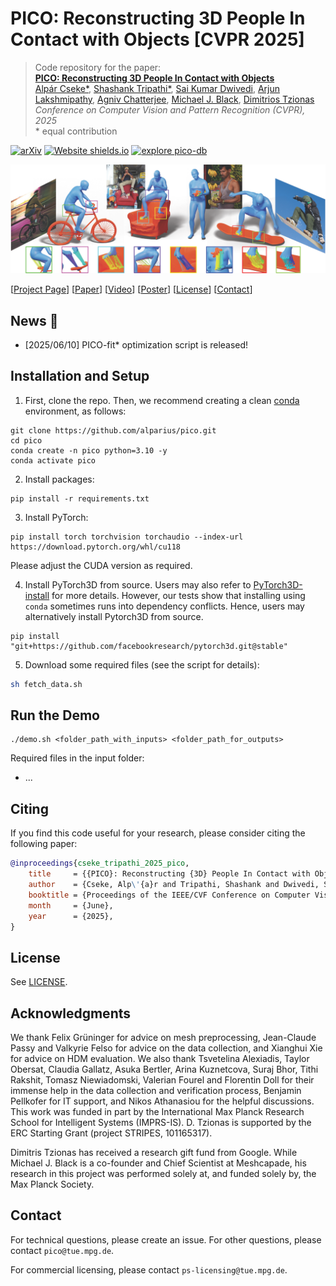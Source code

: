 # PICO: Reconstructing 3D People In Contact with Objects [CVPR 2025]

> Code repository for the paper:  
> [**PICO: Reconstructing 3D People In Contact with Objects**](https://arxiv.org/abs/2504.17695)  
> [Alpár Cseke\*](https://is.mpg.de/person/acseke), [Shashank Tripathi\*](https://sha2nkt.github.io/), [Sai Kumar Dwivedi](https://saidwivedi.in/), [Arjun Lakshmipathy](https://www.andrew.cmu.edu/user/aslakshm/), [Agniv Chatterjee](https://ac5113.github.io/), [Michael J. Black](https://ps.is.mpg.de/person/black), [Dimitrios Tzionas](https://ps.is.mpg.de/person/dtzionas)<br />
> *Conference on Computer Vision and Pattern Recognition (CVPR), 2025* <br />
> \* equal contribution

[![arXiv](https://img.shields.io/badge/arXiv-2309.15273-00ff00.svg)](https://arxiv.org/abs/2504.17695)  [![Website shields.io](https://img.shields.io/website-up-down-green-red/http/shields.io.svg)](https://pico.is.tue.mpg.de/) [![explore pico-db](https://img.shields.io/badge/explore%20pico--db-up-6c9b1c?style=flat&logo=google-chrome&logoColor=white)](https://pico.is.tue.mpg.de/dataexploration.html)

![teaser](assets/teaser.png)

[[Project Page](https://pico.is.tue.mpg.de)] [[Paper](https://arxiv.org/abs/2504.17695)] [[Video]()] [[Poster](https://pico.is.tue.mpg.de/media/upload/static/images/CVPR2025_PICO_Poster.pdf)] [[License](https://pico.is.tue.mpg.de/license.html)] [[Contact](mailto:pico@tue.mpg.de)]

## News :triangular_flag_on_post:

- [2025/06/10] PICO-fit* optimization script is released!

## Installation and Setup
1. First, clone the repo. Then, we recommend creating a clean [conda](https://docs.conda.io/) environment, as follows:
```shell
git clone https://github.com/alparius/pico.git
cd pico
conda create -n pico python=3.10 -y
conda activate pico
```

2. Install packages:
```shell
pip install -r requirements.txt
```

3. Install PyTorch:
```shell
pip install torch torchvision torchaudio --index-url https://download.pytorch.org/whl/cu118
```
Please adjust the CUDA version as required.

4. Install PyTorch3D from source. Users may also refer to [PyTorch3D-install](https://github.com/facebookresearch/pytorch3d/blob/main/INSTALL.md) for more details.
However, our tests show that installing using ``conda`` sometimes runs into dependency conflicts.
Hence, users may alternatively install Pytorch3D from source.
```shell
pip install "git+https://github.com/facebookresearch/pytorch3d.git@stable"
```

5. Download some required files (see the script for details):
```bash
sh fetch_data.sh
```

## Run the Demo

```
./demo.sh <folder_path_with_inputs> <folder_path_for_outputs>
```

Required files in the input folder:
- ...




## Citing
If you find this code useful for your research, please consider citing the following paper:

```bibtex
@inproceedings{cseke_tripathi_2025_pico,
    title     = {{PICO}: Reconstructing {3D} People In Contact with Objects},
    author    = {Cseke, Alp\'{a}r and Tripathi, Shashank and Dwivedi, Sai Kumar and Lakshmipathy, Arjun and Chatterjee, Agniv and Black, Michael J. and Tzionas, Dimitrios},
    booktitle = {Proceedings of the IEEE/CVF Conference on Computer Vision and Pattern Recognition (CVPR)},
    month     = {June},
    year      = {2025},
}
```

## License

See [LICENSE](LICENSE).

## Acknowledgments

We thank Felix Grüninger for advice on mesh preprocessing, Jean-Claude Passy and Valkyrie Felso for advice on the data collection, and Xianghui Xie for advice on HDM evaluation. We also thank Tsvetelina Alexiadis, Taylor Obersat, Claudia Gallatz, Asuka Bertler, Arina Kuznetcova, Suraj Bhor, Tithi Rakshit, Tomasz Niewiadomski, Valerian Fourel and Florentin Doll for their immense help in the data collection and verification process, Benjamin Pellkofer for IT support, and Nikos Athanasiou for the helpful discussions. This work was funded in part by the International Max Planck Research School for Intelligent Systems (IMPRS-IS). D. Tzionas is supported by the ERC Starting Grant (project STRIPES, 101165317).

Dimitris Tzionas has received a research gift fund from Google. While Michael J. Black is a co-founder and Chief Scientist at Meshcapade, his research in this project was performed solely at, and funded solely by, the Max Planck Society.

## Contact

For technical questions, please create an issue. For other questions, please contact `pico@tue.mpg.de`.

For commercial licensing, please contact `ps-licensing@tue.mpg.de`.
